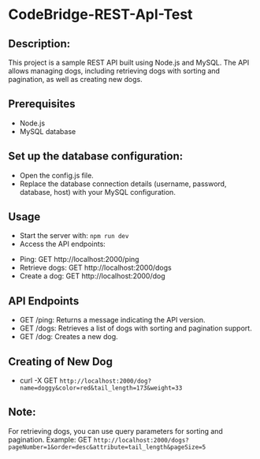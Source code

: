 # CodeBridge-REST-ApI-Test

## Description:
This project is a sample REST API built using Node.js and MySQL. The API allows managing dogs, including retrieving dogs with sorting and pagination, as well as creating new dogs.

## Prerequisites
* Node.js 
* MySQL database 

## Set up the database configuration:
* Open the config.js file.
* Replace the database connection details (username, password, database, host) with your MySQL configuration.

## Usage
* Start the server with: `npm run dev`
* Access the API endpoints:
- Ping: GET http://localhost:2000/ping
- Retrieve dogs: GET http://localhost:2000/dogs
- Create a dog: GET http://localhost:2000/dog

## API Endpoints
* GET /ping: Returns a message indicating the API version.
* GET /dogs: Retrieves a list of dogs with sorting and pagination support.
* GET /dog: Creates a new dog.

## Creating of New Dog
* curl -X GET `http://localhost:2000/dog?name=doggy&color=red&tail_length=173&weight=33`


## Note: 
For retrieving dogs, you can use query parameters for sorting and pagination. Example: GET `http://localhost:2000/dogs?pageNumber=1&order=desc&attribute=tail_length&pageSize=5`

